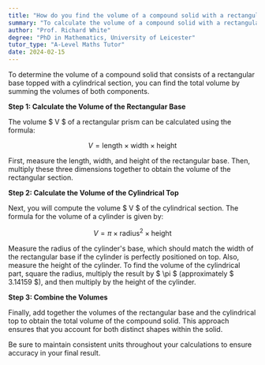 ```yaml
---
title: "How do you find the volume of a compound solid with a rectangular base and cylindrical top?"
summary: "To calculate the volume of a compound solid with a rectangular base and cylindrical top, sum the volumes of the rectangular base and the cylindrical top."
author: "Prof. Richard White"
degree: "PhD in Mathematics, University of Leicester"
tutor_type: "A-Level Maths Tutor"
date: 2024-02-15
---
```


To determine the volume of a compound solid that consists of a rectangular base topped with a cylindrical section, you can find the total volume by summing the volumes of both components.

**Step 1: Calculate the Volume of the Rectangular Base**

The volume $ V $ of a rectangular prism can be calculated using the formula:

$$ V = \text{length} \times \text{width} \times \text{height} $$

First, measure the length, width, and height of the rectangular base. Then, multiply these three dimensions together to obtain the volume of the rectangular section.

**Step 2: Calculate the Volume of the Cylindrical Top**

Next, you will compute the volume $ V $ of the cylindrical section. The formula for the volume of a cylinder is given by:

$$ V = \pi \times \text{radius}^2 \times \text{height} $$

Measure the radius of the cylinder's base, which should match the width of the rectangular base if the cylinder is perfectly positioned on top. Also, measure the height of the cylinder. To find the volume of the cylindrical part, square the radius, multiply the result by $ \pi $ (approximately $ 3.14159 $), and then multiply by the height of the cylinder.

**Step 3: Combine the Volumes**

Finally, add together the volumes of the rectangular base and the cylindrical top to obtain the total volume of the compound solid. This approach ensures that you account for both distinct shapes within the solid. 

Be sure to maintain consistent units throughout your calculations to ensure accuracy in your final result.
    